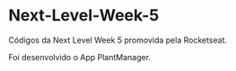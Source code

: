 # Next-Level-Week-5
Códigos da Next Level Week 5 promovida pela Rocketseat.

Foi desenvolvido o App PlantManager.
